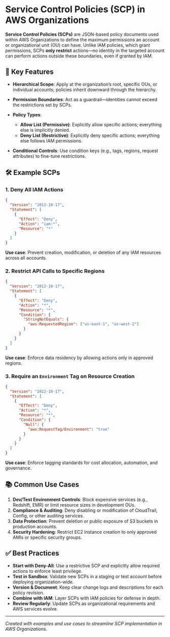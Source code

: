 # Service Control Policies (SCP) in AWS Organizations

**Service Control Policies (SCPs)** are JSON-based policy documents used within AWS Organizations to define the maximum permissions an account or organizational unit (OU) can have. Unlike IAM policies, which grant permissions, SCPs **only restrict** actions—no identity in the targeted account can perform actions outside these boundaries, even if granted by IAM.

## 🔑 Key Features

* **Hierarchical Scope**: Apply at the organization’s root, specific OUs, or individual accounts; policies inherit downward through the hierarchy.
* **Permission Boundaries**: Act as a guardrail—identities cannot exceed the restrictions set by SCPs.
* **Policy Types**:

  * **Allow List (Permissive)**: Explicitly allow specific actions; everything else is implicitly denied.
  * **Deny List (Restrictive)**: Explicitly deny specific actions; everything else follows IAM permissions.
* **Conditional Controls**: Use condition keys (e.g., tags, regions, request attributes) to fine-tune restrictions.

## 🛠️ Example SCPs

### 1. Deny All IAM Actions

```json
{
  "Version": "2012-10-17",
  "Statement": [
    {
      "Effect": "Deny",
      "Action": "iam:*",
      "Resource": "*"
    }
  ]
}
```

**Use case**: Prevent creation, modification, or deletion of any IAM resources across all accounts.

### 2. Restrict API Calls to Specific Regions

```json
{
  "Version": "2012-10-17",
  "Statement": [
    {
      "Effect": "Deny",
      "Action": "*",
      "Resource": "*",
      "Condition": {
        "StringNotEquals": {
          "aws:RequestedRegion": ["us-east-1", "us-west-2"]
        }
      }
    }
  ]
}
```

**Use case**: Enforce data residency by allowing actions only in approved regions.

### 3. Require an `Environment` Tag on Resource Creation

```json
{
  "Version": "2012-10-17",
  "Statement": [
    {
      "Effect": "Deny",
      "Action": "*",
      "Resource": "*",
      "Condition": {
        "Null": {
          "aws:RequestTag/Environment": "true"
        }
      }
    }
  ]
}
```

**Use case**: Enforce tagging standards for cost allocation, automation, and governance.

## 📚 Common Use Cases

1. **Dev/Test Environment Controls**: Block expensive services (e.g., Redshift, EMR) or limit resource sizes in development OUs.
2. **Compliance & Auditing**: Deny disabling or modification of CloudTrail, Config, or other auditing services.
3. **Data Protection**: Prevent deletion or public exposure of S3 buckets in production accounts.
4. **Security Hardening**: Restrict EC2 instance creation to only approved AMIs or specific security groups.

## ✅ Best Practices

* **Start with Deny-All**: Use a restrictive SCP and explicitly allow required actions to enforce least privilege.
* **Test in Sandbox**: Validate new SCPs in a staging or test account before deploying organization-wide.
* **Version & Document**: Keep clear change logs and descriptions for each policy revision.
* **Combine with IAM**: Layer SCPs with IAM policies for defense in depth.
* **Review Regularly**: Update SCPs as organizational requirements and AWS services evolve.

---

*Created with examples and use cases to streamline SCP implementation in AWS Organizations.*
